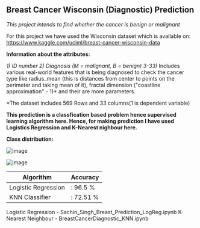 ## Breast Cancer Wisconsin (Diagnostic) Prediction
*This project intends to find whether the cancer is benign or malignant*

For this project we have used the Wisconsin dataset which is available on: https://www.kaggle.com/uciml/breast-cancer-wisconsin-data

**Information about the attributes:**

*1) ID number 2) Diagnosis (M = malignant, B = benign) 3-33)* Includes various real-world features that is being diagnosed to check the cancer type like radius_mean (this is distances from center to points on the perimeter and taking mean of it), fractal dimension ("coastline approximation" - 1)* and their are more parameters.

*The dataset includes 569 Rows and 33 columns(1 is dependent variable)

**This prediction is a classfication based problem hence supervised learning algorithm here. Hence, for making prediction I have used Logistics Regression and K-Nearest nighbour here.**

**Class distribution:**

![image](https://user-images.githubusercontent.com/55655289/121757053-e88c1100-cb39-11eb-81a0-121eaadf59e3.png)

![image](https://user-images.githubusercontent.com/55655289/121757065-f3df3c80-cb39-11eb-948b-ff4acb86c71f.png)

Algorithm                  | Accuracy
-----------                | --------
Logistic Regression        |: 96.5 %
KNN Classifier             |: 72.51 %

Logistic Regression - Sachin_Singh_Breast_Prediction_LogReg.ipynb
K-Nearest Neighbour - BreastCancerDiagnostic_KNN.ipynb
